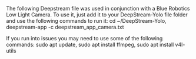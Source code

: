 The following Deepstream file was used in conjunction with a Blue Robotics Low Light Camera. 
To use it, just add it to your DeepStream-Yolo file folder and use the following commands to run it:
cd ~/DeepStream-Yolo,
deepstream-app -c deepstream_app_camera.txt

If you run into issues you may need to use some of the following commands:
sudo apt update,
sudo apt install ffmpeg,
sudo apt install v4l-utils
